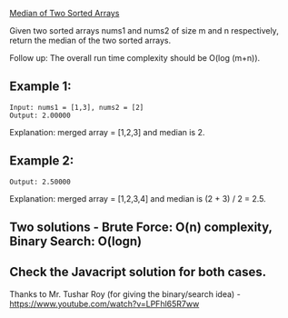 [Median of Two Sorted Arrays](https://leetcode.com/problems/median-of-two-sorted-arrays/)

Given two sorted arrays nums1 and nums2 of size m and n respectively, return the median of the two sorted arrays.

Follow up: The overall run time complexity should be O(log (m+n)).

 

## Example 1:

```
Input: nums1 = [1,3], nums2 = [2]
Output: 2.00000
```
Explanation: merged array = [1,2,3] and median is 2.

## Example 2:

```Input: nums1 = [1,2], nums2 = [3,4]
Output: 2.50000
```
Explanation: merged array = [1,2,3,4] and median is (2 + 3) / 2 = 2.5.

## Two solutions - Brute Force: O(n) complexity, Binary Search: O(logn)
## Check the Javacript solution for both cases.

Thanks to Mr. Tushar Roy (for giving the binary/search idea) - https://www.youtube.com/watch?v=LPFhl65R7ww
